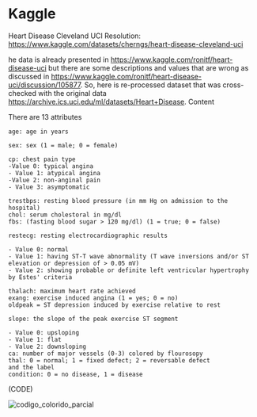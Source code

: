 # Kaggle
Heart Disease Cleveland UCI
Resolution: https://www.kaggle.com/datasets/cherngs/heart-disease-cleveland-uci

he data is already presented in https://www.kaggle.com/ronitf/heart-disease-uci but there are some descriptions and values that are wrong as discussed in https://www.kaggle.com/ronitf/heart-disease-uci/discussion/105877. So, here is re-processed dataset that was cross-checked with the original data https://archive.ics.uci.edu/ml/datasets/Heart+Disease.
Content

There are 13 attributes

    age: age in years
    
    sex: sex (1 = male; 0 = female)
    
    cp: chest pain type
    -Value 0: typical angina
    - Value 1: atypical angina
    -Value 2: non-anginal pain
    - Value 3: asymptomatic
    
    trestbps: resting blood pressure (in mm Hg on admission to the hospital)
    chol: serum cholestoral in mg/dl
    fbs: (fasting blood sugar > 120 mg/dl) (1 = true; 0 = false)
    
    restecg: resting electrocardiographic results
    
    - Value 0: normal
    - Value 1: having ST-T wave abnormality (T wave inversions and/or ST elevation or depression of > 0.05 mV)
    - Value 2: showing probable or definite left ventricular hypertrophy by Estes' criteria
    
    thalach: maximum heart rate achieved
    exang: exercise induced angina (1 = yes; 0 = no)
    oldpeak = ST depression induced by exercise relative to rest
    
    slope: the slope of the peak exercise ST segment
    
    - Value 0: upsloping
    - Value 1: flat
    - Value 2: downsloping
    ca: number of major vessels (0-3) colored by flourosopy
    thal: 0 = normal; 1 = fixed defect; 2 = reversable defect
    and the label
    condition: 0 = no disease, 1 = disease

(CODE)

![codigo_colorido_parcial](https://github.com/user-attachments/assets/e8bf4c7f-4d0a-4298-b8a5-b0c9afa10d25)




